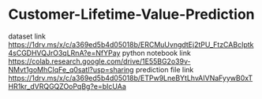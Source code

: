 # Customer-Lifetime-Value-Prediction
dataset link
https://1drv.ms/x/c/a369ed5b4d05018b/ERCMuUvngdtEj2tPU_FtzCABcIptk4sCGDHVQJrO3qLRnA?e=NfYPay
python notebook link
https://colab.research.google.com/drive/1E55BG2o39v-NMvt1goMhClqFe_q0satl?usp=sharing
prediction file link
https://1drv.ms/x/c/a369ed5b4d05018b/ETPw9LneBYtLhvAIVNaFyywB0xTHR1kr_dVRQGQZOoPqBg?e=bIcUAa
